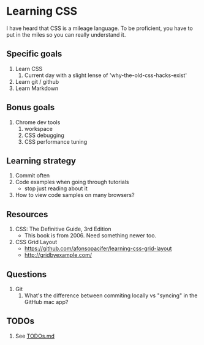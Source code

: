 

Learning CSS
============
I have heard that CSS is a mileage language. To be proficient, you have to put in the miles so you can really understand it.

Specific goals
--------------
1. Learn CSS
	1. Current day with a slight lense of 'why-the-old-css-hacks-exist'
1. Learn git / github
1. Learn Markdown

Bonus goals
-----------

1.	Chrome dev tools 
	1.	workspace
	1.	CSS debugging
	1.	CSS performance tuning

Learning strategy
-----------------

1. Commit often
1. Code examples when going through tutorials
	- stop just reading about it
1. How to view code samples on many browsers?

Resources
---------
1. CSS: The Definitive Guide, 3rd Edition
	- This book is from 2006. Need something newer too.
1. CSS Grid Layout
	- https://github.com/afonsopacifer/learning-css-grid-layout
	- http://gridbyexample.com/

Questions
---------
1. Git
	1. What's the difference between commiting locally vs "syncing" in the GitHub mac app?


TODOs
-----
1. 	See [TODOs.md](TODOs.md)






